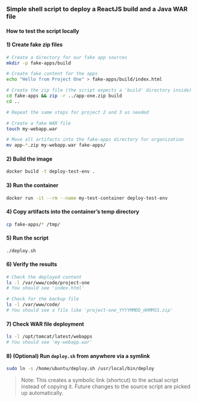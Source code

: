 ### Simple shell script to deploy a ReactJS build and a Java WAR file

#### How to test the script locally

#### 1) Create fake zip files

```bash
# Create a directory for our fake app sources
mkdir -p fake-apps/build

# Create fake content for the apps
echo "Hello from Project One" > fake-apps/build/index.html

# Create the zip file (the script expects a 'build' directory inside)
cd fake-apps && zip -r ../app-one.zip build
cd ..

# Repeat the same steps for project 2 and 3 as needed

# Create a fake WAR file
touch my-webapp.war

# Move all artifacts into the fake-apps directory for organization
mv app-*.zip my-webapp.war fake-apps/
```

#### 2) Build the image

```bash
docker build -t deploy-test-env .
```

#### 3) Run the container

```bash
docker run -it --rm --name my-test-container deploy-test-env
```

#### 4) Copy artifacts into the container’s temp directory

```bash
cp fake-apps/* /tmp/
```

#### 5) Run the script

```bash
./deploy.sh
```

#### 6) Verify the results

```bash
# Check the deployed content
ls -l /var/www/code/project-one
# You should see 'index.html'

# Check for the backup file
ls -l /var/www/code/
# You should see a file like 'project-one_YYYYMMDD_HHMMSS.zip'
```

#### 7) Check WAR file deployment

```bash
ls -l /opt/tomcat/latest/webapps
# You should see 'my-webapp.war'
```

#### 8) (Optional) Run `deploy.sh` from anywhere via a symlink

```bash
sudo ln -s /home/ubuntu/deploy.sh /usr/local/bin/deploy
```

> Note: This creates a symbolic link (shortcut) to the actual script instead of copying it. Future changes to the source script are picked up automatically.
